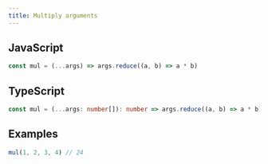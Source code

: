 ```yaml
---
title: Multiply arguments
---
```


## JavaScript
```js
const mul = (...args) => args.reduce((a, b) => a * b)
```

## TypeScript
```ts
const mul = (...args: number[]): number => args.reduce((a, b) => a * b)
```

## Examples
```js
mul(1, 2, 3, 4) // 24
```
